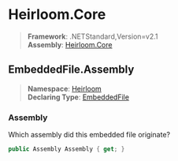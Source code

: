 # Heirloom.Core

> **Framework**: .NETStandard,Version=v2.1  
> **Assembly**: [Heirloom.Core][0]  

## EmbeddedFile.Assembly

> **Namespace**: [Heirloom][0]  
> **Declaring Type**: [EmbeddedFile][1]  

### Assembly

Which assembly did this embedded file originate?

```cs
public Assembly Assembly { get; }
```

[0]: ../../../Heirloom.Core.md
[1]: ../EmbeddedFile.md
